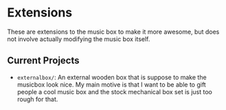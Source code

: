 Extensions
==========

These are extensions to the music box to make it more awesome, but does not
involve actually modifying the music box itself.

Current Projects
----------------

 - `externalbox/`: An external wooden box that is suppose to make the musicbox
                   look nice. My main motive is that I want to be able to gift
                   people a cool music box and the stock mechanical box set is
                   just too rough for that. 
